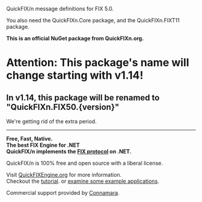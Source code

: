 QuickFIX/n message definitions for FIX 5.0.

You also need the QuickFIXn.Core package, and the QuickFIXn.FIXT11 package.

**This is an official NuGet package from QuickFIXn.org.**

# Attention: This package's name will change starting with v1.14!

## In v1.14, this package will be renamed to "QuickFIXn.FIX50.{version}"

We're getting rid of the extra period.

---

**Free, Fast, Native.**  
**The best FIX Engine for .NET**  
**QuickFIX/n implements the [FIX protocol](https://www.fixtrading.org/what-is-fix/) on .NET.**

QuickFIX/n is 100% free and open source with a liberal license.

Visit [QuickFIXEngine.org](http://quickfixengine.org) for more information.  
Checkout the [tutorial](https://quickfixengine.org/n/documentation/).
or [examine some example applications](https://quickfixengine.org/n/documentation/#section-example-applications).

Commercial support provided by [Connamara](https://www.connamara.com/).
